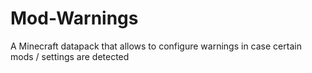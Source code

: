 # Mod-Warnings
A Minecraft datapack that allows to configure warnings in case certain mods / settings are detected
